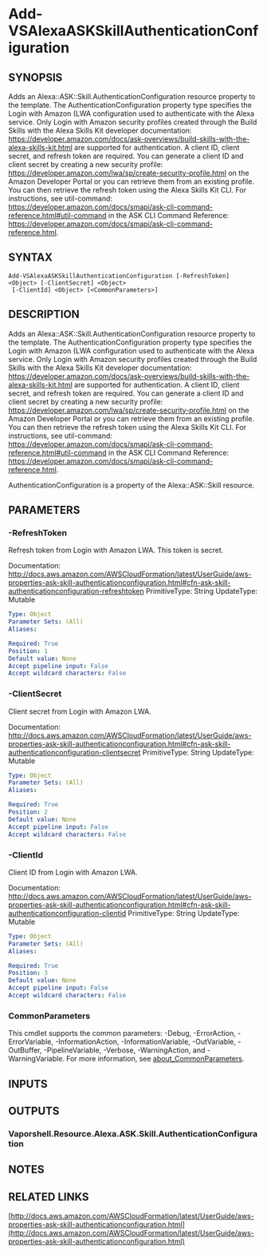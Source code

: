 # Add-VSAlexaASKSkillAuthenticationConfiguration

## SYNOPSIS
Adds an Alexa::ASK::Skill.AuthenticationConfiguration resource property to the template.
The AuthenticationConfiguration property type specifies the Login with Amazon (LWA configuration used to authenticate with the Alexa service.
Only Login with Amazon security profiles created through the Build Skills with the Alexa Skills Kit developer documentation: https://developer.amazon.com/docs/ask-overviews/build-skills-with-the-alexa-skills-kit.html are supported for authentication.
A client ID, client secret, and refresh token are required.
You can generate a client ID and client secret by creating a new security profile: https://developer.amazon.com/lwa/sp/create-security-profile.html on the Amazon Developer Portal or you can retrieve them from an existing profile.
You can then retrieve the refresh token using the Alexa Skills Kit CLI.
For instructions, see util-command: https://developer.amazon.com/docs/smapi/ask-cli-command-reference.html#util-command in the ASK CLI Command Reference: https://developer.amazon.com/docs/smapi/ask-cli-command-reference.html.

## SYNTAX

```
Add-VSAlexaASKSkillAuthenticationConfiguration [-RefreshToken] <Object> [-ClientSecret] <Object>
 [-ClientId] <Object> [<CommonParameters>]
```

## DESCRIPTION
Adds an Alexa::ASK::Skill.AuthenticationConfiguration resource property to the template.
The AuthenticationConfiguration property type specifies the Login with Amazon (LWA configuration used to authenticate with the Alexa service.
Only Login with Amazon security profiles created through the Build Skills with the Alexa Skills Kit developer documentation: https://developer.amazon.com/docs/ask-overviews/build-skills-with-the-alexa-skills-kit.html are supported for authentication.
A client ID, client secret, and refresh token are required.
You can generate a client ID and client secret by creating a new security profile: https://developer.amazon.com/lwa/sp/create-security-profile.html on the Amazon Developer Portal or you can retrieve them from an existing profile.
You can then retrieve the refresh token using the Alexa Skills Kit CLI.
For instructions, see util-command: https://developer.amazon.com/docs/smapi/ask-cli-command-reference.html#util-command in the ASK CLI Command Reference: https://developer.amazon.com/docs/smapi/ask-cli-command-reference.html.

AuthenticationConfiguration is a property of the Alexa::ASK::Skill resource.

## PARAMETERS

### -RefreshToken
Refresh token from Login with Amazon LWA.
This token is secret.

Documentation: http://docs.aws.amazon.com/AWSCloudFormation/latest/UserGuide/aws-properties-ask-skill-authenticationconfiguration.html#cfn-ask-skill-authenticationconfiguration-refreshtoken
PrimitiveType: String
UpdateType: Mutable

```yaml
Type: Object
Parameter Sets: (All)
Aliases:

Required: True
Position: 1
Default value: None
Accept pipeline input: False
Accept wildcard characters: False
```

### -ClientSecret
Client secret from Login with Amazon LWA.

Documentation: http://docs.aws.amazon.com/AWSCloudFormation/latest/UserGuide/aws-properties-ask-skill-authenticationconfiguration.html#cfn-ask-skill-authenticationconfiguration-clientsecret
PrimitiveType: String
UpdateType: Mutable

```yaml
Type: Object
Parameter Sets: (All)
Aliases:

Required: True
Position: 2
Default value: None
Accept pipeline input: False
Accept wildcard characters: False
```

### -ClientId
Client ID from Login with Amazon LWA.

Documentation: http://docs.aws.amazon.com/AWSCloudFormation/latest/UserGuide/aws-properties-ask-skill-authenticationconfiguration.html#cfn-ask-skill-authenticationconfiguration-clientid
PrimitiveType: String
UpdateType: Mutable

```yaml
Type: Object
Parameter Sets: (All)
Aliases:

Required: True
Position: 3
Default value: None
Accept pipeline input: False
Accept wildcard characters: False
```

### CommonParameters
This cmdlet supports the common parameters: -Debug, -ErrorAction, -ErrorVariable, -InformationAction, -InformationVariable, -OutVariable, -OutBuffer, -PipelineVariable, -Verbose, -WarningAction, and -WarningVariable. For more information, see [about_CommonParameters](http://go.microsoft.com/fwlink/?LinkID=113216).

## INPUTS

## OUTPUTS

### Vaporshell.Resource.Alexa.ASK.Skill.AuthenticationConfiguration
## NOTES

## RELATED LINKS

[http://docs.aws.amazon.com/AWSCloudFormation/latest/UserGuide/aws-properties-ask-skill-authenticationconfiguration.html](http://docs.aws.amazon.com/AWSCloudFormation/latest/UserGuide/aws-properties-ask-skill-authenticationconfiguration.html)

